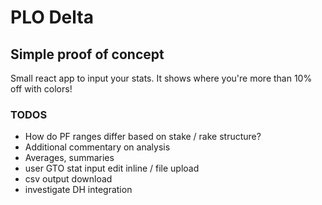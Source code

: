 # PLO Delta

## Simple proof of concept

Small react app to input your stats.
It shows where you're more than 10% off with colors!

### TODOS
- How do PF ranges differ based on stake / rake structure?
- Additional commentary on analysis
- Averages, summaries
- user GTO stat input edit inline / file upload
- csv output download
- investigate DH integration